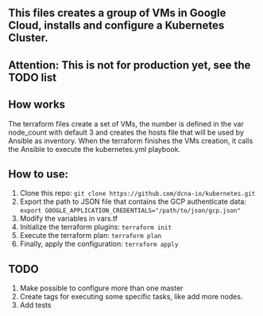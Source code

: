 ## This files creates a group of VMs in Google Cloud, installs and configure a Kubernetes Cluster.


## Attention: This is not for production yet, see the TODO list

## How works

The terraform files create a set of VMs, the number is defined in the var node_count with default 3 
and creates the hosts file that will be used by Ansible as inventory. When the terraform finishes the VMs creation, it calls the Ansible to execute the kubernetes.yml playbook.

## How to use:

1. Clone this repo: `git clone https://github.com/dcna-io/kubernetes.git`
2. Export the path to JSON file that contains the GCP authenticate data: 
`export GOOGLE_APPLICATION_CREDENTIALS="/path/to/json/gcp.json"`
3. Modify the variables in vars.tf
4. Initialize the terraform plugins: `terraform init`
5. Execute the terraform plan: `terraform plan`
6. Finally, apply the configuration: `terraform apply`

## TODO

1. Make possible to configure more than one master
2. Create tags for executing some specific tasks, like add more nodes.
3. Add tests
